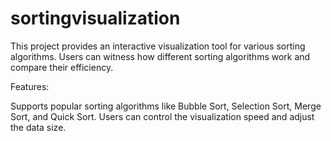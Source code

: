 # sortingvisualization
This project provides an interactive visualization tool for various sorting algorithms. Users can witness how different sorting algorithms work and compare their efficiency.

Features:

Supports popular sorting algorithms like Bubble Sort, Selection Sort, Merge Sort, and Quick Sort.
Users can control the visualization speed and adjust the data size.

